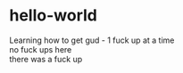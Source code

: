 # hello-world
Learning how to get gud - 1 fuck up at a time<br>
no fuck ups here<br>
there was a fuck up
